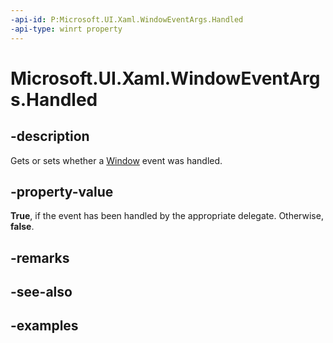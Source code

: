 ```yaml
---
-api-id: P:Microsoft.UI.Xaml.WindowEventArgs.Handled
-api-type: winrt property
---
```


# Microsoft.UI.Xaml.WindowEventArgs.Handled

<!--
public bool Handled { get; set; }
-->

## -description

Gets or sets whether a [Window](window.md) event was handled.

## -property-value

**True**, if the event has been handled by the appropriate delegate. Otherwise, **false**.

## -remarks

## -see-also

## -examples
